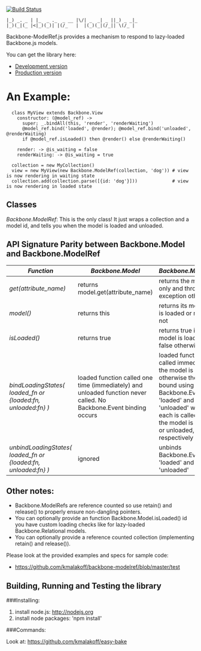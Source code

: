 [![Build Status](https://secure.travis-ci.org/kmalakoff/backbone-modelref.png)](http://travis-ci.org/kmalakoff/backbone-modelref)

````
|_) _. _ | |_  _ ._  _ __ |\/| _  _| _ ||_) _ _|_
|_)(_|(_ |<|_)(_)| |(/_   |  |(_)(_|(/_|| \(/_ |
````

Backbone-ModelRef.js provides a mechanism to respond to lazy-loaded Backbone.js models.

You can get the library here:

* [Development version][1]
* [Production version][2]

# An Example:

````
  class MyView extends Backbone.View
    constructor: (@model_ref) ->
      super; _.bindAll(this, 'render', 'renderWaiting')
      @model_ref.bind('loaded', @render); @model_ref.bind('unloaded', @renderWaiting)
      if @model_ref.isLoaded() then @render() else @renderWaiting()

    render: -> @is_waiting = false
    renderWaiting: -> @is_waiting = true

  collection = new MyCollection()
  view = new MyView(new Backbone.ModelRef(collection, 'dog')) # view is now rendering in waiting state
  collection.add(collection.parse([{id: 'dog'}]))             # view is now rendering in loaded state
````

Classes
-------
*Backbone.ModelRef*: This is the only class! It just wraps a collection and a model id, and tells you when the model is loaded and unloaded.

API Signature Parity between Backbone.Model and Backbone.ModelRef
-----------------------------------------------------------------

|*Function*|*Backbone.Model*|*Backbone.ModelRef*|
-----------------|--------------|-----------------|
*get(attribute_name)*|returns model.get(attribute_name)|returns the model id only and throws an exception otherwise|
*model()*|returns this|returns its model if it is loaded or null if not|
*isLoaded()*|returns true|returns true if its model is loaded and false otherwise|
*bindLoadingStates( loaded_fn or {loaded:fn, unloaded:fn} )*|loaded function called one time (immediately) and unloaded function never called. No Backbone.Event binding occurs|loaded function called immediately if the model is loaded otherwise they are bound using Backbone.Events 'loaded' and 'unloaded' where each is called when the model is loaded or unloaded, respectively|
*unbindLoadingStates( loaded_fn or {loaded:fn, unloaded:fn} )*|ignored|unbinds Backbone.Events 'loaded' and 'unloaded'|

## Other notes:

* Backbone.ModelRefs are reference counted so use retain() and release() to properly ensure non-dangling pointers.
* You can optionally provide an function Backbone.Model.isLoaded() id you have custom loading checks like for lazy-loaded Backbone.Relational models.
* You can optionally provide a reference counted collection (implementing retain() and release()).

Please look at the provided examples and specs for sample code:

* https://github.com/kmalakoff/backbone-modelref/blob/master/test


Building, Running and Testing the library
-----------------------

###Installing:

1. install node.js: http://nodejs.org
2. install node packages: 'npm install'

###Commands:

Look at: https://github.com/kmalakoff/easy-bake

[1]: https://raw.github.com/kmalakoff/backbone-modelref/0.1.3/backbone-modelref.js
[2]: https://raw.github.com/kmalakoff/backbone-modelref/0.1.3/backbone-modelref.min.js